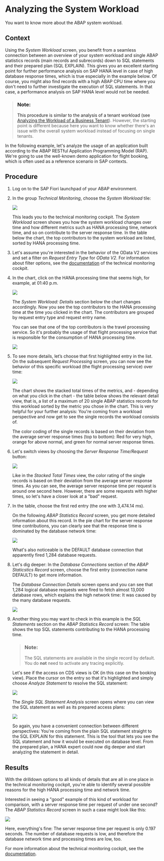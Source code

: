 <!-- loioc1c7014bfa44478f8d591fe645a94bcd -->

# Analyzing the System Workload

You want to know more about the ABAP system workload.



<a name="loioc1c7014bfa44478f8d591fe645a94bcd__context_ejk_yvc_gsb"/>

## Context

Using the *System Workload* screen, you benefit from a seamless connection between an overview of your system workload and single ABAP statistics records \(main records and subrecords\) down to SQL statements and their prepared plan \(SQL EXPLAIN\). This gives you an excellent starting point for further performance analysis on SAP HANA level in case of high database response times, which is true especially in the example below. Of course, you might also find records with a high ABAP CPU time where you don't need to further investigate the execution of SQL statements. In that case, a performance analysis on SAP HANA level would not be needed.

> ### Note:  
> This procedure is similar to the analysis of a tenant workload \(see [Analyzing the Workload of a Business Tenant](analyzing-the-workload-of-a-business-tenant-5fb4ce7.md)\). However, the starting point is different because here you want to know whether there's an issue with the overall system workload instead of focusing on single tenants.

In the following example, let's analyze the usage of an application built according to the ABAP RESTful Application Programming Model \(RAP\). We're going to use the well-known demo application for flight booking, which is often used as a reference scenario in SAP contexts.



<a name="loioc1c7014bfa44478f8d591fe645a94bcd__steps_mjk_yvc_gsb"/>

## Procedure

1.  Log on to the SAP Fiori launchpad of your ABAP environment.

2.  In the group *Technical Monitoring*, choose the *System Workload* tile:

    ![](images/User_Story_System_Workload_Tile_3cbfb34.png)

    This leads you to the technical monitoring cockpit. The *System Workload* screen shows you how the system workload changes over time and how different metrics such as HANA processing time, network time, and so on contribute to the server response time. In the table below the chart, the top contributors to the system workload are listed, sorted by HANA processing time.

3.  Let's assume you're interested in the behavior of the OData V2 services and set a filter on *Request Entry Type* for *OData V2*. For information about filter options, see the [documentation](https://help.sap.com/docs/BTP/b273a660af4e4948a49a316ea2438f24/536cd53e5f244c65bdbe620feb39c8ed.html?language=en-US) of the technical monitoring cockpit.

4.  In the chart, click on the HANA processing time that seems high, for example, at 01:40 p.m.

    ![](images/System_Workload_User_Story_First_Screen_40b59ae.png)

    The *System Workload: Details* section below the chart changes accordingly. Now you see the top contributors to the HANA processing time at the time you clicked in the chart. The contributors are grouped by request entry type and request entry name.

    You can see that one of the top contributors is the travel processing service. So it's probably the usage of that flight processing service that is responsible for the consumption of HANA processing time.

    ![](images/System_Workload_User_Story_Details_Start_Screen_e8bf30d.png)

5.  To see more details, let’s choose that first highlighted entry in the list. On the subsequent *Request Processing* screen, you can now see the behavior of this specific workload \(the flight processing service\) over time:

    ![](images/System_Workload_Request_Processing_Stacked_Total_Times_95614b9.png)

    The chart shows the stacked total times of the metrics, and - depending on what you click in the chart - the table below shows the relevant detail view, that is, a list of a maximum of 20 single ABAP statistics records for this workload sorted by the metric you chose in the chart. This is very helpful for your further analysis: You're coming from a workload perspective and now get to see the single records the workload consists of.

    The color coding of the single records is based on their deviation from the average server response times \(top to bottom\): Red for very high, orange for above normal, and green for normal server response times.

6.  Let's switch views by choosing the *Server Response Time/Request* button:

    ![](images/System_Workload_Request_Processing_Server_Response_Time_a564800.png)

    Like in the *Stacked Total Times* view, the color rating of the single records is based on their deviation from the average server response times. As you can see, the average server response time per request is around one second here. However, there are some requests with higher times, so let's have a closer look at a "bad" request.

7.  In the table, choose the first red entry \(the one with 3,474.14 ms\).

    On the following *ABAP Statistics Record* screen, you get more detailed information about this record. In the pie chart for the server response time contributions, you can clearly see that the response time is dominated by the database network time:

    ![](images/System_Workload_ABAP_Statistics_Record_Screen_ce37a80.png)

    What's also noticeable is the DEFAULT database connection that apparently fired 1,284 database requests.

8.  Let's dig deeper: In the *Database Connections* section of the *ABAP Staticstics Record* screen, choose the first entry \(connection name DEFAULT\) to get more information.

    The *Database Connection Details* screen opens and you can see that 1,284 logical database requests were fired to fetch almost 13,000 database rows, which explains the high network time: It was caused by the many database requests.

    ![](images/System_Workload_Database_Connection_Details_f8bb4b2.png)

9.  Another thing you may want to check in this example is the *SQL Statements* section on the *ABAP Statistics Record* screen: The table shows the top SQL statements contributing to the HANA processing time.

    > ### Note:  
    > The SQL statements are available in the single record by default. You do **not** need to activate any tracing explicitly.

    Let's see if the access on CDS views is OK \(in this case on the booking view\). Place the cursor on the entry so that it's highlighted and simply choose *Analyze Statement* to resolve the SQL statement:

    ![](images/System_Workload_User_Story_Analyze_Statement_Button_7d388e4.png)

    The *Single SQL Statement Analysis* screen opens where you can view the SQL statement as well as its prepared access plans:

    ![](images/System_Workload_Single_SQL_Statement_Analysis_07495a2.png)

    So again, you have a convenient connection between different perspectives: You're coming from the plain SQL statement straight to the SQL EXPLAIN for this statement. This is the tool that lets you see the SQL statement and how it would be executed on database level. From the prepared plan, a HANA expert could now dig deeper and start analyzing the statement in detail.




<a name="loioc1c7014bfa44478f8d591fe645a94bcd__result_x3x_zjw_3tb"/>

## Results

With the drilldown options to all kinds of details that are all in one place in the technical monitoring cockpit, you're able to identify several possible reasons for the high HANA processing time and network time.

Interested in seeing a "good" example of this kind of workload for comparison, with a server response time per request of under one second? The *ABAP Statistics Record* screen in such a case might look like this:

![](images/System_Workload_Good_Request_Example_c2602f9.png)

Here, everything's fine: The server response time per request is only 0.197 seconds. The number of database requests is low, and therefore the database network time and processing times are low, too.

For more information about the technical monitoring cockpit, see the [documentation](https://help.sap.com/viewer/tmc_cloud).

